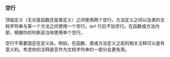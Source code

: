 ### 空行 

顶级定义（无论是函数还是类定义）之间使用两个空行。方法定义之间以及类的文档字符串与第一个方法之间使用一个空行。`def` 行后不加空行。在函数或方法内部，根据你的判断适当地使用单个空行。

空行不需要固定在定义处。例如，在函数、类或方法定义之前的相关注释可以是有意义的。考虑你的注释是否作为文档字符串的一部分会更有用。
